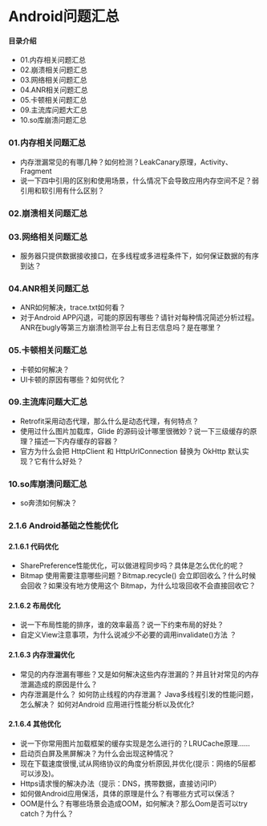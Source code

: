 # Android问题汇总
#### 目录介绍
- 01.内存相关问题汇总
- 02.崩溃相关问题汇总
- 03.网络相关问题汇总
- 04.ANR相关问题汇总
- 05.卡顿相关问题汇总
- 09.主流库问题大汇总
- 10.so库崩溃问题汇总



### 01.内存相关问题汇总
- 内存泄漏常见的有哪几种？如何检测？LeakCanary原理，Activity、Fragment
- 说一下四中引用的区别和使用场景，什么情况下会导致应用内存空间不足？弱引用和软引用有什么区别？


### 02.崩溃相关问题汇总


### 03.网络相关问题汇总
- 服务器只提供数据接收接口，在多线程或多进程条件下，如何保证数据的有序到达？



### 04.ANR相关问题汇总
- ANR如何解决，trace.txt如何看？
- 对于Android APP闪退，可能的原因有哪些？请针对每种情况简述分析过程。ANR在bugly等第三方崩溃检测平台上有日志信息吗？是在哪里？



### 05.卡顿相关问题汇总
- 卡顿如何解决？
- UI卡顿的原因有哪些？如何优化？



### 09.主流库问题大汇总
- Retrofit采用动态代理，那么什么是动态代理，有何特点？
- 使用过什么图片加载库，Glide 的源码设计哪里很微妙？说一下三级缓存的原理？描述一下内存缓存的容器？
- 官方为什么会把 HttpClient 和 HttpUrlConnection 替换为 OkHttp 默认实现？它有什么好处？

### 10.so库崩溃问题汇总
- so奔溃如何解决？



### 2.1.6 Android基础之性能优化
#### 2.1.6.1 代码优化
- SharePreference性能优化，可以做进程同步吗？具体是怎么优化的呢？
- Bitmap 使用需要注意哪些问题？Bitmap.recycle() 会立即回收么？什么时候会回收？如果没有地方使用这个 Bitmap，为什么垃圾回收不会直接回收它？


#### 2.1.6.2 布局优化
- 说一下布局性能的排序，谁的效率最高？说一下约束布局的好处？
- 自定义View注意事项，为什么说减少不必要的调用invalidate()方法 ？


#### 2.1.6.3 内存泄漏优化
- 常见的内存泄漏有哪些？又是如何解决这些内存泄漏的？并且针对常见的内存泄漏造成的原因是什么？
- 内存泄漏是什么？ 如何防止线程的内存泄漏？ Java多线程引发的性能问题，怎么解决？ 如何对Android 应用进行性能分析以及优化? 


#### 2.1.6.4 其他优化
- 说一下你常用图片加载框架的缓存实现是怎么进行的？LRUCache原理……
- 启动页白屏及黑屏解决？为什么会出现这种情况？
- 现在下载速度很慢,试从网络协议的角度分析原因,并优化(提示：网络的5层都可以涉及)。
- Https请求慢的解决办法（提示：DNS，携带数据，直接访问IP）
- 如何做Android应用保活，具体的原理是什么？有哪些方式可以保活？
- OOM是什么？有哪些场景会造成OOM，如何解决？那么Oom是否可以try catch？为什么？












